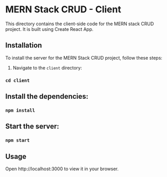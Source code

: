 # MERN Stack CRUD - Client

This directory contains the client-side code for the MERN stack CRUD project. It is built using Create React App. 

## Installation

To install the server for the MERN Stack CRUD project, follow these steps:

1. Navigate to the `client` directory:

### `cd client`

## Install the dependencies:

### `npm install`

## Start the server:

### `npm start`

## Usage

Open http://localhost:3000 to view it in your browser.
